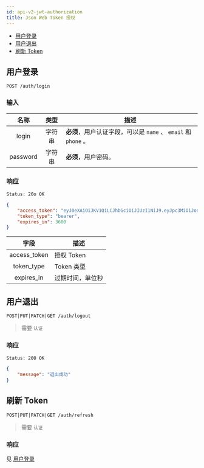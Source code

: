 ```yaml
---
id: api-v2-jwt-authorization
title: Json Web Token 授权
---
```


- [用户登录](#login)
- [用户退出](#logout)
- [刷新 Token](#refresh)

<a name="login"></a>
## 用户登录 

```
POST /auth/login
```

### 输入

| 名称 | 类型 | 描述 |
|:----:|:----:|----|
| login | 字符串 | **必须**，用户认证字段，可以是 `name` 、 `email` 和 `phone` 。 |
| password | 字符串 | **必须**，用户密码。 |

### 响应

```
Status: 20o OK
```
```json
{
    "access_token": "eyJ0eXAiOiJKV1QiLCJhbGciOiJIUzI1NiJ9.eyJpc3MiOiJodHRwOi8vcGx1cy5pby9hcGkvdjIvYXV0aC9sb2dpbiIsImlhdCI6MTUxNTU3NDE0MSwiZXhwIjoxNTE1NTc3NzQxLCJuYmYiOjE1MTU1NzQxNDEsImp0aSI6Imx1MWtFcDd1UjZpWnoxV3giLCJzdWIiOjEsInBydiI6IjQ4ZTQ1MzgzMWNlYmE1ZTU3YTQ3NWU2ODY0OWNmZGVlNmU5N2Q4ZDIifQ.0_u1dgb-rSr2o7nIx4Q1n1NNcr1LMAtgTbKsFFdUvmg",
    "token_type": "bearer",
    "expires_in": 3600
}
```

| 字段 | 描述 |
|:----:|----|
| access_token | 授权 Token |
| token_type | Token 类型 |
| expires_in | 过期时间，单位秒 |

<a name="logout"></a>
## 用户退出 

```
POST|PUT|PATCH|GET /auth/logout
```

> 需要 `认证`

### 响应

```
Status: 200 OK
```
```json
{
    "message": "退出成功"
}
```

<a name="refresh"></a>
## 刷新 Token 

```
POST|PUT|PATCH|GET /auth/refresh
```

> 需要 `认证`

### 响应

见 [用户登录](#login)
